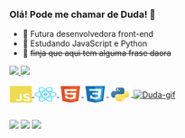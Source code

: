 ### Olá! Pode me chamar de Duda! 👋

- 🔭 Futura desenvolvedora front-end
- 🌱 Estudando JavaScript e Python
- 💬 <s>finja que aqui tem alguma frase daora</s>

<div>
  <a href="https://github.com/eduarda-emilli">
  <img height="170em" src="https://github-readme-stats.vercel.app/api?username=eduarda-emilli&show_icons=true&theme=radical"/>
  <img height="170em" src="https://github-readme-stats.vercel.app/api/top-langs/?username=eduarda-emilli&layout=compact&langs_count=16&theme=radical"/>
</div>
  
  <div style="display: inline_block"><br>
  <img align="center" alt="Duda-Js" height="30" width="40" src="https://raw.githubusercontent.com/devicons/devicon/master/icons/javascript/javascript-plain.svg">
  <img align="center" alt="Duda-React" height="30" width="40" src="https://raw.githubusercontent.com/devicons/devicon/master/icons/react/react-original.svg">
  <img align="center" alt="Duda-HTML" height="30" width="40" src="https://raw.githubusercontent.com/devicons/devicon/master/icons/html5/html5-original.svg">
  <img align="center" alt="Duda-CSS" height="30" width="40" src="https://raw.githubusercontent.com/devicons/devicon/master/icons/css3/css3-original.svg">
  <img align="center" alt="Duda-Python" height="30" width="40" src="https://raw.githubusercontent.com/devicons/devicon/master/icons/python/python-original.svg">
  <img align="center" alt="Duda-gif" height="50"  src="https://cdn.discordapp.com/attachments/1086685021286441081/1108546897691562014/baby-yoda.gif">
</div>
  
  ##
 
<div>
  <a href="https://instagram.com/duardaemilli?igshid=MzNlNGNkZWQ4Mg=="><img src="https://img.shields.io/badge/-Instagram-%23E4405F?style=for-the-badge&logo=instagram&logoColor=white" target="_blank"></a>
  <a href = "mailto:informatciaeduarda@gmail.com"><img src="https://img.shields.io/badge/-Gmail-%23333?style=for-the-badge&logo=gmail&logoColor=white" target="_blank"></a>
  <a href="https://www.linkedin.com/in/eduarda-emilli-52b60018b/"><img src="https://img.shields.io/badge/-LinkedIn-%230077B5?style=for-the-badge&logo=linkedin&logoColor=white" target="_blank"></a> 
</div>
    
